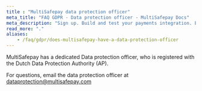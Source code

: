 ```yaml
---
title : "MultiSafepay data protection officer"
meta_title: "FAQ GDPR - Data protection officer - MultiSafepay Docs"
meta_description: "Sign up. Build and test your payments integration. Explore our products and services. Use our API Reference, SDKs, and wrappers. Get support."
read_more: "."
aliases:
    - /faq/gdpr/does-multisafepay-have-a-data-protection-officer
---
```


MultiSafepay has a dedicated Data protection officer, who is registered with the Dutch Data Protection Authority (AP). 

For questions, email the data protection officer at <dataprotection@multisafepay.com>
